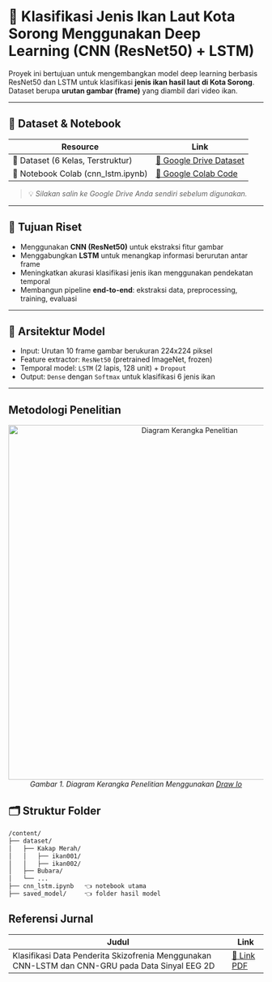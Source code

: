 # 🎣 Klasifikasi Jenis Ikan Laut Kota Sorong Menggunakan Deep Learning (CNN (ResNet50) + LSTM)

Proyek ini bertujuan untuk mengembangkan model deep learning berbasis ResNet50 dan LSTM untuk klasifikasi **jenis ikan hasil laut di Kota Sorong**. Dataset berupa **urutan gambar (frame)** yang diambil dari video ikan.

---

## 📁 Dataset & Notebook

| Resource                           | Link                                                                                                            |
| ---------------------------------- | --------------------------------------------------------------------------------------------------------------- |
| 📁 Dataset (6 Kelas, Terstruktur)  | [🔗 Google Drive Dataset](https://drive.google.com/drive/folders/172vAdvDHdbj8sijmLlElixssL5HDF1FF?usp=sharing) |
| 📓 Notebook Colab (cnn_lstm.ipynb) | [🔗 Google Colab Code](https://colab.research.google.com/drive/YOUR-NOTEBOOK-LINK)                              |

> 💡 _Silakan salin ke Google Drive Anda sendiri sebelum digunakan._

---

## 📌 Tujuan Riset

- Menggunakan **CNN (ResNet50)** untuk ekstraksi fitur gambar
- Menggabungkan **LSTM** untuk menangkap informasi berurutan antar frame
- Meningkatkan akurasi klasifikasi jenis ikan menggunakan pendekatan temporal
- Membangun pipeline **end-to-end**: ekstraksi data, preprocessing, training, evaluasi

---

## 🧠 Arsitektur Model

- Input: Urutan 10 frame gambar berukuran 224x224 piksel
- Feature extractor: `ResNet50` (pretrained ImageNet, frozen)
- Temporal model: `LSTM` (2 lapis, 128 unit) + `Dropout`
- Output: `Dense` dengan `Softmax` untuk klasifikasi 6 jenis ikan

---

## Metodologi Penelitian

<p align="center">
  <img src="https://drive.google.com/thumbnail?id=1NVaFObbuG4MpLJ1v_1fYJ2ZNV0RGA_zk" alt="Diagram Kerangka Penelitian" width="700"/>
  <br>
  <em>Gambar 1. Diagram Kerangka Penelitian Menggunakan <a href="https://drive.google.com/file/d/1NVaFObbuG4MpLJ1v_1fYJ2ZNV0RGA_zk/view?usp=drive_link">Draw Io</a></em>
</p>

## 🗂️ Struktur Folder

```bash
/content/
├── dataset/
│   ├── Kakap Merah/
│   │   ├── ikan001/
│   │   ├── ikan002/
│   ├── Bubara/
│   └── ...
├── cnn_lstm.ipynb   👈 notebook utama
├── saved_model/     👈 folder hasil model
```

## Referensi Jurnal

| Judul                                                                                           | Link                                                                                          |
| ----------------------------------------------------------------------------------------------- | --------------------------------------------------------------------------------------------- |
| Klasifikasi Data Penderita Skizofrenia Menggunakan CNN-LSTM dan CNN-GRU pada Data Sinyal EEG 2D | [🔗 Link PDF](https://pdfs.semanticscholar.org/2c86/e587981a81914d3febc824b9adb14c1cd96f.pdf) |
